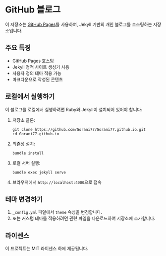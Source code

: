 # GitHub 블로그

이 저장소는 [GitHub Pages](https://pages.github.com/)를 사용하여, Jekyll 기반의 개인 블로그를 호스팅하는 저장소입니다.

## 주요 특징

- GitHub Pages 호스팅
- Jekyll 정적 사이트 생성기 사용
- 사용자 정의 테마 적용 가능
- 마크다운으로 작성된 콘텐츠

## 로컬에서 실행하기

이 블로그를 로컬에서 실행하려면 Ruby와 Jekyll이 설치되어 있어야 합니다:

1. 저장소 클론:
   ```
   git clone https://github.com/Gorani77/Gorani77.github.io.git
   cd Gorani77.github.io
   ```

2. 의존성 설치:
   ```
   bundle install
   ```

3. 로컬 서버 실행:
   ```
   bundle exec jekyll serve
   ```

4. 브라우저에서 `http://localhost:4000`으로 접속

## 테마 변경하기

1. `_config.yml` 파일에서 `theme` 속성을 변경합니다.
2. 또는 커스텀 테마를 적용하려면 관련 파일을 다운로드하여 저장소에 추가합니다.

## 라이센스

이 프로젝트는 MIT 라이센스 하에 제공됩니다. 